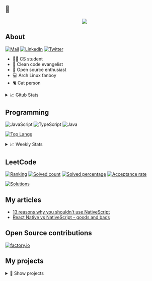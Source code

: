 ## 👋

<p align="center">
  <img src="https://media1.tenor.com/images/3b1f9c571d90a456a3f415920a7a314d/tenor.gif?itemid=11699455" />
</p>

## About

[![Mail](https://img.shields.io/badge/contact@krzysztofolipra.com-c14438?style=flat&logo=Gmail&logoColor=white)](mailto:contact@krzysztofolipra.com)
[![LinkedIn](https://img.shields.io/badge/Krzysztof%20Olipra-0072b1?style=flat&logo=Linkedin&logoColor=white)](https://www.linkedin.com/in/krzysztof-olipra)
[![Twitter](https://img.shields.io/badge/@KrzysztofOlipra-00acee?style=flat&logo=Twitter&logoColor=white)](https://twitter.com/KrzysztofOlipra)

* 👨‍🎓 CS student 
* 🧹 Clean code evangelist 
* 📂 Open source enthusiast 
* 💻 Arch Linux fanboy 
* 🐈 Cat person 

<details>
<summary>📈 Gitub Stats</summary>

[![Github stats](https://github-readme-stats.vercel.app/api?username=Nalhin&count_private=true,show_icons=true)](https://github.com/nalhin)

</details>

## Programming

![JavaScript](https://img.shields.io/badge/JavaScript-black?style=flat&logo=JavaScript)
![TypeScript](https://img.shields.io/badge/TypeScript-black?style=flat&logo=TypeScript&logoColor=007acc)
![Java](https://img.shields.io/badge/Java-black?style=flat&logo=Java&logoColor=f89820)

[![Top Langs](https://github-readme-stats.vercel.app/api/top-langs/?username=Nalhin)](https://github.com/Nalhin)

<details>
<summary>📈 Weekly Stats</summary>

[![Stats](https://github-readme-stats.vercel.app/api/wakatime?username=Nalhin)](https://github.com/Nalhin)

</details>

## LeetCode
 
[![Ranking](https://lc.coding.gs/v1/ranking/nalhin.svg)](https://leetcode.com/nalhin/)
[![Solved count](https://lc.coding.gs/v1/solved/nalhin.svg)](https://leetcode.com/nalhin/)
[![Solved percentage](https://lc.coding.gs/v1/solved-rate/nalhin.svg)](https://leetcode.com/nalhin/)
[![Acceptance rate](https://lc.coding.gs/v1/accepted-rate/nalhin.svg)](https://leetcode.com/nalhin/)

[![Solutions](https://github-readme-stats.vercel.app/api/pin/?username=Nalhin&repo=LeetCode)](https://github.com/Nalhin/LeetCode)

## My articles

* [13 reasons why you shouldn't use NativeScript](/blog/posts/13-reason-why-you-shouldnt-use-nativescript)
* [React Native vs NativeScript - goods and bads](/blog/posts/react-native-vs-nativescript-goods-and-bads)

## Open Source contributions

[![factory.io](https://github-readme-stats.vercel.app/api/pin/?username=Nalhin&repo=factory.io)](https://github.com/Nalhin/factory.io)

## My projects

<details>
<summary>📜 Show projects</summary>

### Memes Generator

[![Memes Generator](https://github-readme-stats.vercel.app/api/pin/?username=Nalhin&repo=MemesGenerator)](https://github.com/Nalhin/MemesGenerator)

### Tutoring

[![Tutoring](https://github-readme-stats.vercel.app/api/pin/?username=Nalhin&repo=Tutoring)](https://github.com/Nalhin/Tutoring)

### Trending Near Me

[![Trending Near Me](https://github-readme-stats.vercel.app/api/pin/?username=Nalhin&repo=TrendingNearMe)](https://github.com/Nalhin/TrendingNearMe)

### Chess

[![Chess](https://github-readme-stats.vercel.app/api/pin/?username=Nalhin&repo=Chess)](https://github.com/Nalhin/Chess)

### Pokemon Teams

[![Pokemon Teams](https://github-readme-stats.vercel.app/api/pin/?username=Nalhin&repo=PokemonTeams)](https://github.com/Nalhin/PokemonTeams)

### Book Exchange

[![Book Exchange](https://github-readme-stats.vercel.app/api/pin/?username=Nalhin&repo=BookExchange)](https://github.com/Nalhin/BookExchange)

</details>